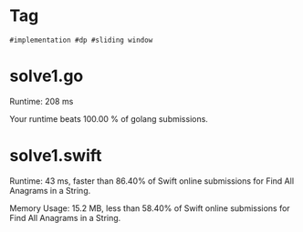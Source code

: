 # Tag

```
#implementation #dp #sliding window
```

# solve1.go

Runtime: 208 ms

Your runtime beats 100.00 % of golang submissions.

# solve1.swift

Runtime: 43 ms, faster than 86.40% of Swift online submissions for Find All Anagrams in a String.

Memory Usage: 15.2 MB, less than 58.40% of Swift online submissions for Find All Anagrams in a String.
